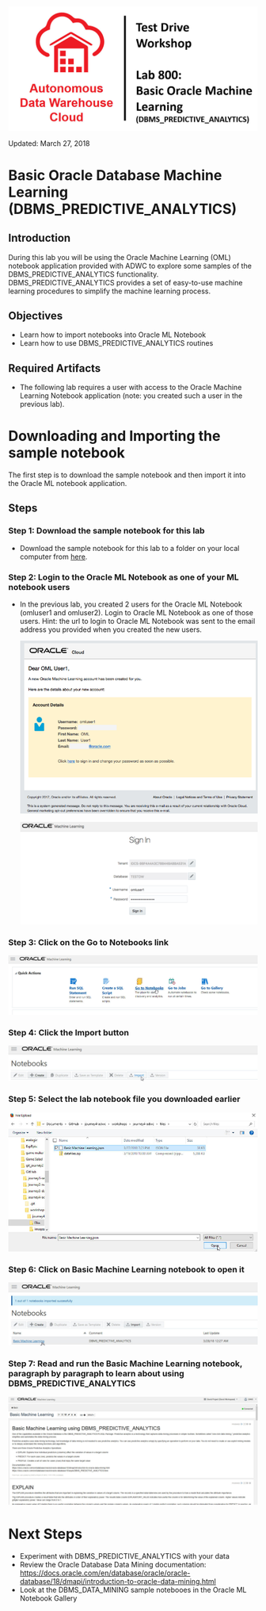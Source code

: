 ![](images/800/title800.JPG)

Updated: March 27, 2018

# Basic Oracle Database Machine Learning (DBMS_PREDICTIVE_ANALYTICS)

## Introduction

During this lab you will be using the Oracle Machine Learning (OML) notebook application provided with ADWC to explore some samples of the DBMS_PREDICTIVE_ANALYTICS functionality. DBMS_PREDICTIVE_ANALYTICS provides a set of easy-to-use machine learning procedures to simplify the machine learning process.

## Objectives

-   Learn how to import notebooks into Oracle ML Notebook
-   Learn how to use DBMS_PREDICTIVE_ANALYTICS routines

## Required Artifacts

-   The following lab requires a user with access to the Oracle Machine Learning Notebook application (note: you created such a user in the previous lab).

# Downloading and Importing the sample notebook

The first step is to download the sample notebook and then import it into the Oracle ML notebook application.

## Steps

### Step 1: Download the sample notebook for this lab

-   Download the sample notebook for this lab to a folder on your local computer from <a href="./files/Basic%20Machine%20Learning.json" target="_blank" download>here</a>.

### Step 2: Login to the Oracle ML Notebook as one of your ML notebook users

-   In the previous lab, you created 2 users for the Oracle ML Notebook (omluser1 and omluser2).  Login to Oracle ML Notebook as one of those users.  Hint: the url to login to Oracle ML Notebook was sent to the email address you provided when you created the new users.

    ![](./images/700/Picture700-8.png)

    ![](./images/700/Picture700-12.png)

### Step 3: Click on the Go to Notebooks link

   ![](./images/800/snap0014521.jpg)

### Step 4: Click the Import button

   ![](./images/800/snap0014522.jpg)

### Step 5: Select the lab notebook file you downloaded earlier

   ![](./images/800/snap0014523.jpg)

### Step 6: Click on Basic Machine Learning notebook to open it

   ![](./images/800/snap0014524.jpg)

### Step 7: Read and run the Basic Machine Learning notebook, paragraph by paragraph to learn about using DBMS_PREDICTIVE_ANALYTICS

   ![](./images/800/snap0014525.jpg)


# Next Steps

- Experiment with DBMS_PREDICTIVE_ANALYTICS with your data
- Review the Oracle Database Data Mining documentation: https://docs.oracle.com/en/database/oracle/oracle-database/18/dmapi/introduction-to-oracle-data-mining.html
- Look at the DBMS_DATA_MINING sample notebooes in the Oracle ML Notebook Gallery